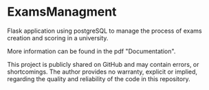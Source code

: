 # ExamsManagment
Flask application using postgreSQL to manage the process of exams creation and scoring in a university.

More information can be found in the pdf "Documentation".

This project is publicly shared on GitHub and may contain errors, or shortcomings. The author provides no warranty, explicit or implied, regarding the quality and reliability of the code in this repository.
